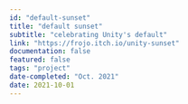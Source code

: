 ```yaml
---
id: "default-sunset"
title: "default sunset"
subtitle: "celebrating Unity's default"
link: "https://frojo.itch.io/unity-sunset"
documentation: false
featured: false
tags: "project"
date-completed: "Oct. 2021"
date: 2021-10-01
---
```


